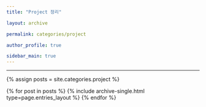 ```yaml
---
title: "Project 정리"

layout: archive

permalink: categories/project

author_profile: true

sidebar_main: true
---
```


<!-- 공백이 포함되어 있는 카테고리 이름의 경우 site.categories.['a b c'] 이런식으로! -->

---

{% assign posts = site.categories.project %}

{% for post in posts %} {% include archive-single.html type=page.entries_layout %} {% endfor %}
